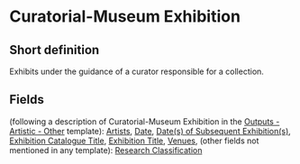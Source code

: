 # Curatorial-Museum Exhibition
## Short definition
Exhibits under the guidance of a curator responsible for a collection.
## Fields
(following a description of Curatorial-Museum Exhibition in the [Outputs - Artistic - Other](../Templates/Outputs%20-%20Artistic%20-%20Other.md) template):
[Artists](../Object-Fields/Curatorial-Museum%20Exhibition/Artists.md),
[Date](../Object-Fields/Curatorial-Museum%20Exhibition/Date.md),
[Date(s) of Subsequent Exhibition(s)](../Object-Fields/Curatorial-Museum%20Exhibition/Date(s)%20of%20Subsequent%20Exhibition(s).md),
[Exhibition Catalogue Title](../Object-Fields/Curatorial-Museum%20Exhibition/Exhibition%20Catalogue%20Title.md),
[Exhibition Title](../Object-Fields/Curatorial-Museum%20Exhibition/Exhibition%20Title.md),
[Venues](../Object-Fields/Curatorial-Museum%20Exhibition/Venues.md),
(other fields not mentioned in any template):
[Research Classification](../Object-Fields/Curatorial-Museum%20Exhibition/Research%20Classification.md)
